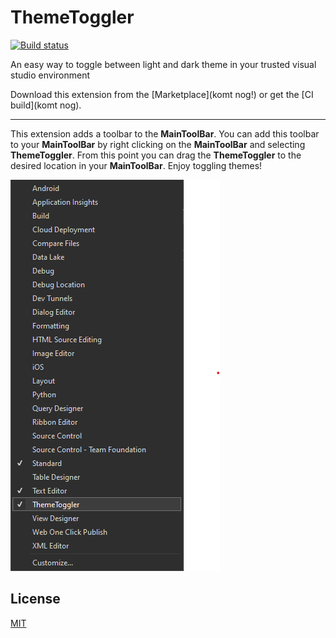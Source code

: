 # ThemeToggler

[![Build status](https://ci.appveyor.com/api/projects/status/2g62kirurnwoxwol?svg=true)](https://ci.appveyor.com/project/Redmern/themetoggler)

An easy way to toggle between light and dark theme in your trusted visual studio environment

Download this extension from the [Marketplace](komt nog!)
or get the [CI build](komt nog).

-----------------------------------------

This extension adds a toolbar to the **MainToolBar**. You can add this toolbar to your **MainToolBar** by right clicking on the **MainToolBar** and selecting **ThemeToggler**. From this point you can drag the **ThemeToggler** to the desired location in your **MainToolBar**. Enjoy toggling themes!

![Menu](img/RightClickToolBar.png)

## License
[MIT](LICENSE.txt)
